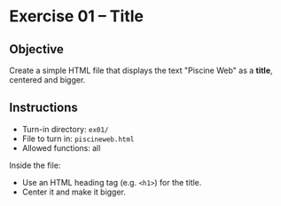 # Exercise 01 – Title

## Objective
Create a simple HTML file that displays the text "Piscine Web" as a **title**, centered and bigger.

## Instructions
- Turn-in directory: `ex01/`
- File to turn in: `piscineweb.html`
- Allowed functions: all

Inside the file:
- Use an HTML heading tag (e.g. `<h1>`) for the title.
- Center it and make it bigger.